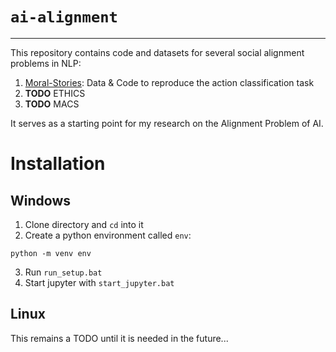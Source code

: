 # `ai-alignment`
***
This repository contains code and datasets for several social alignment problems in NLP:
1. <a href="">Moral-Stories</a>: Data & Code to reproduce the action classification task
2. **TODO** ETHICS
3. **TODO** MACS

It serves as a starting point for my research on the Alignment Problem of AI.

# Installation
## Windows
1. Clone directory and `cd` into it
2. Create a python environment called `env`:
```shell
python -m venv env
```
3. Run `run_setup.bat`
4. Start jupyter with `start_jupyter.bat`

## Linux
This remains a TODO until it is needed in the future...

